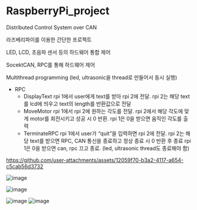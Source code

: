 # RaspberryPi_project
Distributed Control System over CAN

라즈베리파이를 이용한 간단한 프로젝트

LED, LCD, 초음파 센서 등의 하드웨어 통합 제어

SocektCAN, RPC를 통해 하드웨어 제어

Multithread programming (led, ultrasonic을 thread로 만들어서 동시 실행)


- RPC
    - DisplayText
    rpi 1에서 user에게 text를 받아 rpi 2에 전달.
    rpi 2는 해당 text를 lcd에 띄우고 text의 length를 반환값으로 전달
    - MoveMotor
    rpi 1에서 rpi 2에 원하는 각도를 전달.
    rpi 2에서 해당 각도에 맞게 motor를 회전시키고 성공 시 0 반환.
    rpi 1은 0을 받으면 움직인 각도를 출력
    - TerminateRPC
    rpi 1에서 user가 “quit”을 입력하면 rpi 2에 전달.
    rpi 2는 해당 text를 받으면 RPC, CAN 통신을 종료하고 정상 종료 시 0 반환 후 종료
    rpi 1은 0을 받으면  can, rpc 끄고 종료. (led, ultrasonic thread도 종료해야 함)



https://github.com/user-attachments/assets/12059f70-b3a2-4117-a654-c5cab56d3732


![image](https://github.com/user-attachments/assets/5d757816-9e45-40ad-9760-581917648880)

![image](https://github.com/user-attachments/assets/7143cc94-2980-4a8c-87b3-84b857196917)

![image](https://github.com/user-attachments/assets/10881b42-4e99-4dad-b25c-6cdfa8987ca2)
![image](https://github.com/user-attachments/assets/f324f3fa-ac11-4cc3-a1ce-3201fd397064)
